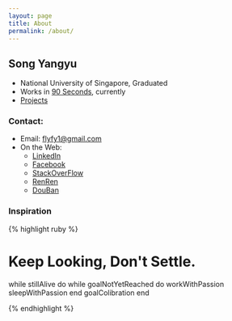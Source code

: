 ```yaml
---
layout: page
title: About
permalink: /about/
---
```


## Song Yangyu

* National University of Singapore, Graduated
* Works in [90 Seconds](https://90seconds.tv/), currently
* [Projects](/pages/interesting-projects.html)

### Contact:
* Email: <flyfy1@gmail.com>
* On the Web:
  - [LinkedIn](http://www.linkedin.com/profile/view?id=74008868)
  - [Facebook](http://www.facebook.com/flyfy1)
  - [StackOverFlow](http://stackoverflow.com/users/799550/songyy)
  - [RenRen](http://www.renren.com/251249960)
  - [DouBan](http://www.douban.com/people/flyfy/)

### Inspiration

{% highlight ruby %}

# Keep Looking, Don't Settle.
while stillAlive do
  while goalNotYetReached do
    workWithPassion
    sleepWithPassion
  end
  goalColibration
end

{% endhighlight %}
